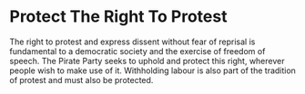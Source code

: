 Protect The Right To Protest
============================

The right to protest and express dissent without fear of reprisal is 
fundamental to a democratic society and the exercise of freedom of 
speech. The Pirate Party seeks to uphold and protect this right, 
wherever people wish to make use of it. Withholding labour is also part 
of the tradition of protest and must also be protected.
